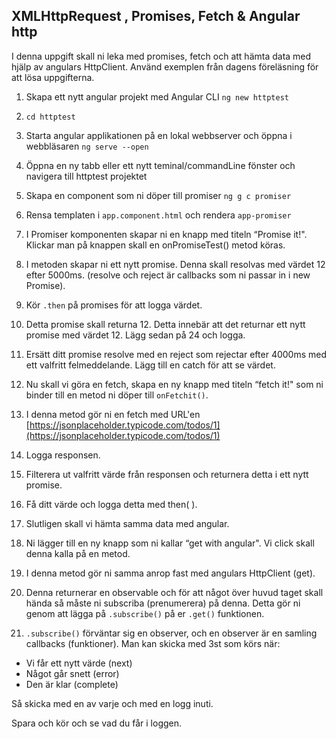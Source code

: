 
## XMLHttpRequest , Promises, Fetch & Angular http

I denna uppgift skall ni leka med promises, fetch och att hämta data med hjälp av angulars HttpClient. Använd exemplen från dagens föreläsning för att lösa uppgifterna.

1. Skapa ett nytt angular projekt med Angular CLI ```ng new httptest```

1. ```cd httptest```

1. Starta angular applikationen på en lokal webbserver och öppna i webbläsaren ```ng serve --open```

1. Öppna en ny tabb eller ett nytt teminal/commandLine fönster och navigera till httptest projektet

1. Skapa en component som ni döper till promiser ```ng g c promiser```

1. Rensa templaten i ```app.component.html``` och rendera ```app-promiser```

1. I Promiser komponenten skapar ni en knapp med titeln “Promise it!". Klickar man på knappen skall en onPromiseTest() metod köras.

1. I metoden skapar ni ett nytt promise. Denna skall resolvas med värdet 12 efter
5000ms. (resolve och reject är callbacks som ni passar in i new Promise).

1. Kör ```.then``` på promises för att logga värdet.

1. Detta promise skall returna 12. Detta innebär att det returnar ett nytt promise med värdet 12. Lägg sedan på 24 och logga.

1. Ersätt ditt promise resolve med en reject som rejectar efter 4000ms med ett valfritt felmeddelande. Lägg till en catch för att se värdet.

1. Nu skall vi göra en fetch, skapa en ny knapp med titeln “fetch it!" som ni binder till en metod ni döper till ```onFetchit()```.

1. I denna metod gör ni en fetch med URL'en [https://jsonplaceholder.typicode.com/todos/1](https://jsonplaceholder.typicode.com/todos/1)

1. Logga responsen.

1. Filterera ut valfritt värde från responsen och returnera detta i ett nytt promise.

1. Få ditt värde och logga detta med then( ).

1. Slutligen skall vi hämta samma data med angular.

1. Ni lägger till en ny knapp som ni kallar “get with angular". Vi click skall denna kalla på en metod.

1. I denna metod gör ni samma anrop fast med angulars HttpClient (get).

1. Denna returnerar en observable och för att något över huvud taget skall hända så måste ni subscriba (prenumerera) på denna. Detta gör ni genom att lägga på ```.subscribe()``` på er ```.get()``` funktionen.

1. ```.subscribe()``` förväntar sig en observer, och en observer är en samling callbacks (funktioner). Man kan skicka med 3st som körs när:
* Vi får ett nytt värde (next)
* Något går snett (error)
* Den är klar (complete)

Så skicka med en av varje och med en logg inuti.

Spara och kör och se vad du får i loggen.